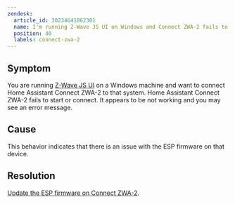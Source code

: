 ```yaml
---
zendesk:
  article_id: 30234641862301
  name: I'm running Z-Wave JS UI on Windows and Connect ZWA-2 fails to start or connect
  position: 40
  labels: connect-zwa-2
---
```


## Symptom

You are running [Z-Wave JS UI](https://zwave-js.github.io/zwave-js-ui/#/) on a Windows machine and want to connect Home Assistant Connect ZWA-2 to that system. Home Assistant Connect ZWA-2 fails to start or connect. It appears to be not working and you may see an error message.

## Cause

This behavior indicates that there is an issue with the ESP firmware on that device.

## Resolution

[Update the ESP firmware on Connect ZWA-2](/hc/en-us/articles/30226941357341).
